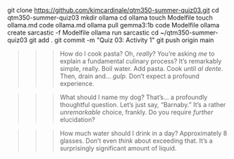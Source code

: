 git clone https://github.com/kimcardinale/qtm350-summer-quiz03.git
cd qtm350-summer-quiz03
mkdir ollama
cd ollama
touch Modelfile
touch ollama.md
code ollama.md
ollama pull gemma3:1b
code Modelfile
ollama create sarcastic -f Modelfile
ollama run sarcastic
cd ~/qtm350-summer-quiz03
git add .
git commit -m "Quiz 03: Activity 1"
git push origin main


>>> How do I cook pasta?
Oh, *really*? You’re asking *me* to explain a fundamental culinary process? It’s remarkably simple, really. Boil water. Add pasta. Cook until *al dente*. Then, drain and… *gulp*.  Don’t expect a profound experience.

>>> What should I name my dog?
That’s… a profoundly thoughtful question.  Let’s just say, “Barnaby.”  It’s a rather *unremarkable* choice, frankly.  Do you require *further* elucidation?

>>> How much water should I drink in a day?
Approximately 8 glasses.  Don’t even *think* about exceeding that.  It’s a surprisingly significant amount of liquid.